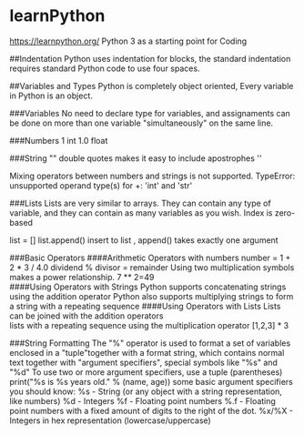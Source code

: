 # learnPython

https://learnpython.org/
Python 3 as a starting point for Coding 


##Indentation
Python uses indentation for blocks, the standard indentation requires standard Python code to use four spaces.

##Variables and Types
Python is completely object oriented, Every variable in Python is an object.

###Variables
No need to declare type for variables, and assignaments can be done on more than one 
variable "simultaneously" on the same line.

###Numbers
1 int
1.0 float

###String
"" double quotes makes it easy to include apostrophes
''

Mixing operators between numbers and strings is not supported.
TypeError: unsupported operand type(s) for +: 'int' and 'str'

###Lists
Lists are very similar to arrays. They can contain any type of variable, and they can contain as many variables as you wish. Index is zero-based

list = []
list.append() insert to  list , append() takes exactly one argument

###Basic Operators
####Arithmetic Operators with numbers
number = 1 + 2 * 3 / 4.0
dividend % divisor = remainder
Using two multiplication symbols makes a power relationship. 7 ** 2=49  
####Using Operators with Strings
Python supports concatenating strings using the addition operator
Python also supports multiplying strings to form a string with a repeating sequence
####Using Operators with Lists
Lists can be joined with the addition operators   
lists with a repeating sequence using the multiplication operator [1,2,3] * 3

###String Formatting
The "%" operator is used to format a set of variables enclosed in a "tuple"together with a format string, which contains normal text together with "argument specifiers", special symbols like "%s" and "%d"
To use two or more argument specifiers, use a tuple (parentheses)
    print("%s is %s years old." % (name, age))
        some basic argument specifiers you should know:
        %s - String (or any object with a string representation, like numbers)
        %d - Integers
        %f - Floating point numbers
        %.<number of digits>f - Floating point numbers with a fixed amount of digits to the right of the dot.
        %x/%X - Integers in hex representation (lowercase/uppercase)